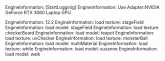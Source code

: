 EngineInformation:     [StartLogginig]
EngineInformation:     Use Adapter:NVIDIA GeForce RTX 3060 Laptop GPU

EngineInformation:     12.2
EngineInformation:     load texture: stageField
EngineInformation:     load model: stageField
EngineInformation:     load texture: checkerBoard
EngineInformation:     load model: teapot
EngineInformation:     load texture: uvChecker
EngineInformation:     load texture: monsterBall
EngineInformation:     load model: multiMaterial
EngineInformation:     load texture: white
EngineInformation:     load model: suzanne
EngineInformation:     load model: walk
